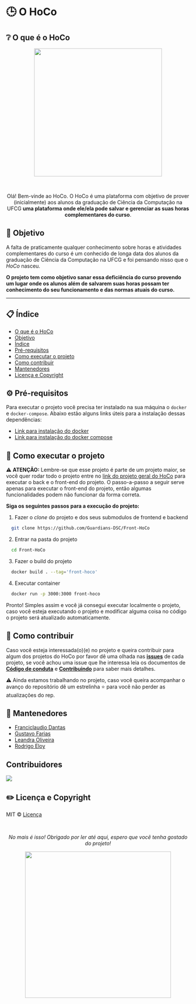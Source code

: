 # :clock3: O HoCo

## :grey_question: O que é o HoCo

<p align=center>
  <img width=350 src='https://user-images.githubusercontent.com/42751604/130678288-4c854469-6d06-4c23-ba23-c89b1fa7cde0.png'/>
</p>
<br/>

<div align='center'>
  <p>
  Olá! Bem-vinde ao HoCo. O HoCo é uma plataforma com objetivo de prover (inicialmente) aos alunos da graduação de Ciência da Computação na UFCG <b> uma plataforma onde ele/ela pode salvar e gerenciar as suas horas complementares do curso</b>.
  </p>
</div>

## :dart: Objetivo

A falta de praticamente qualquer conhecimento sobre horas e atividades complementares do curso é um conhecido de longa data dos alunos da graduação de Ciência da Computação na UFCG e foi pensando nisso que o *HoCo* nasceu. 

**O projeto tem como objetivo sanar essa deficiência do curso provendo um lugar onde os alunos além de salvarem suas horas possam ter conhecimento do seu funcionamento e das normas atuais do curso.**


---

## :clipboard: Índice

- [O que é o HoCo](#grey_question-o-que-é-o-hoco)
- [Objetivo](#dart-objetivo)
- [Índice](#clipboard-índice)
- [Pré-requisitos](#gear-pré-requisitos)
- [Como executar o projeto](#running-como-executar-o-projeto)
- [Como contribuir](#handshake-como-contribuir)
- [Mantenedores](#pushpin-mantenedores)
- [Licença e Copyright](#pencil2-licença-e-copyright)


## :gear: Pré-requisitos

Para executar o projeto você precisa ter instalado na sua máquina o `docker` e `docker-compose`. Abaixo estão alguns links úteis para a instalação dessas dependências:

- [Link para instalação do docker](https://www.hostinger.com.br/tutoriais/install-docker-ubuntu)
- [Link para instalação do docker compose](https://docs.docker.com/compose/install/)

## :running: Como executar o projeto

⚠️ **ATENÇÃO:** Lembre-se que esse projeto é parte de um projeto maior, se você quer rodar todo o projeto entre no [link do projeto geral do HoCo](https://github.com/Guardians-DSC/HoCo) para executar o back e o front-end do projeto. O passo-a-passo a seguir serve apenas para executar o front-end do projeto, então algumas funcionalidades podem não funcionar da forma correta.

**Siga os seguintes passos para a execução do projeto:**

1. Fazer o *clone* do projeto e dos seus submodulos de frontend e backend

```bash
  git clone https://github.com/Guardians-DSC/Front-HoCo
```

2. Entrar na pasta do projeto
```bash
  cd Front-HoCo
```

3. Fazer o build do projeto
```bash
  docker build . --tag='front-hoco'
```

4. Executar container

```bash
  docker run -p 3000:3000 front-hoco
```

Pronto! Simples assim e você já consegui executar localmente o projeto, caso você esteja executando o projeto e modificar alguma coisa no código o projeto será atualizado automaticamente.

## :handshake: Como contribuir

Caso você esteja interessada(o)(e) no projeto e queira contribuir para algum dos projetos do HoCo por favor dê uma olhada nas [**issues**](https://github.com/Guardians-DSC/Front-HoCo/issues) de cada projeto, se você achou uma issue que lhe interessa leia os documentos de **[Código de conduta](https://github.com/Guardians-DSC/Front-HoCo/blob/main/CODE_OF_CONDUCT.md)** e **[Contribuindo](https://github.com/Guardians-DSC/Front-HoCo/blob/main/CONTRIBUTING.md)** para saber mais detalhes.

⚠️ Ainda estamos trabalhando no projeto, caso você queira acompanhar o avanço do repositório dê um estrelinha ⭐ para você não perder as atualizações do rep.

## :pushpin: Mantenedores


- [Franciclaudio Dantas](https://github.com/claudiodantas)
- [Gustavo Farias](https://github.com/GusttaFS)
- [Leandra Oliveira](https://github.com/LeandraOS)
- [Rodrigo Eloy](https://github.com/RodrigoEC)

## Contribuidores

<a href="https://github.com/Guardians-DSC/HoCo/graphs/contributors">
  <img src="https://contrib.rocks/image?repo=Guardians-DSC/Front-HoCo" />
</a>


## :pencil2: Licença e Copyright

MIT © [Licença](https://github.com/Guardians-DSC/Front-HoCo/blob/main/LICENSE)

<br/>
<div align=center>
  <p><i>No mais é isso! Obrigado por ler até aqui, espero que vocẽ tenha gostado do projeto!</i></p>
  <img width=400 src='https://user-images.githubusercontent.com/42751604/125959482-99171781-d212-4bc2-af3c-1d0adcf813dd.gif'/>
</div>
